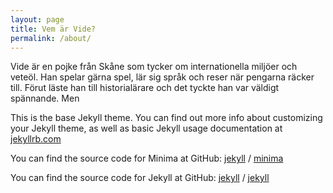 ```yaml
---
layout: page
title: Vem är Vide? 
permalink: /about/
---
```


Vide är en pojke från Skåne som tycker om internationella miljöer och veteöl. Han spelar gärna spel, lär sig språk och reser när pengarna räcker till. Förut läste han till historialärare och det tyckte han var väldigt spännande. Men 

This is the base Jekyll theme. You can find out more info about customizing your Jekyll theme, as well as basic Jekyll usage documentation at [jekyllrb.com](https://jekyllrb.com/)

You can find the source code for Minima at GitHub:
[jekyll][jekyll-organization] /
[minima](https://github.com/jekyll/minima)

You can find the source code for Jekyll at GitHub:
[jekyll][jekyll-organization] /
[jekyll](https://github.com/jekyll/jekyll)


[jekyll-organization]: https://github.com/jekyll

